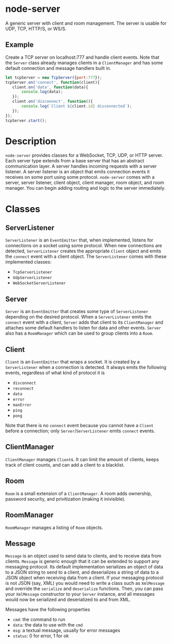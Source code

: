 # node-server
A generic server with client and room management. The server is usable for UDP, TCP, HTTP/S, or WS/S.

## Example
Create a TCP server on localhost:777 and handle client events. Note that the `Server` class already manages clients in a `ClientManager` and has some default connection and message handlers built in.

```js
let tcpServer = new TcpServer({port:777});
tcpServer.on('connect', function(client){
   client.on('data', function(data){
       console.log(data);
   });
   client.on('disconnect', function(){
       console.log(`Client ${client.id} disconnected`);
   });
});
tcpServer.start();
```

# Description
`node-server` provides classes for a WebSocket, TCP, UDP, or HTTP server. Each server type extends from a base server that has an abstract communication layer. A server handles incoming requests with a server listener. A server listener is an object that emits connection events it receives on some port using some protocol. `node-server` comes with a server, server listener, client object, client manager, room object, and room manager. You can begin adding routing and logic to the server immediately.

# Classes
## ServerListener
`ServerListener` is an `EventEmitter` that, when implemented, listens for connections on a socket using some protocol. When new connections are detected, `ServerListener` creates the appropriate `Client` object and emits the `connect` event with a client object. The `ServerListener` comes with these implemented classes:
- `TcpServerListener`
- `UdpServerListener`
- `WebSocketServerListener`

## Server
`Server` is an `EventEmitter` that creates some type of `ServerListener` depending on the desired protocol. When a `ServerListener` emits the `connect` event with a client, `Server` adds that client to its `ClientManager` and attaches some default handlers to listen for data and other events. `Server` also has a `RoomManager` which can be used to group clients into a `Room`.

## Client
`Client` is an `EventEmitter` that wraps a socket. It is created by a `ServerListener` when a connection is detected. It always emits the following events, regardless of what kind of protocol it is
- `disconnect`
- `reconnect`
- `data`
- `error`
- `maxError`
- `ping`
- `pong`

Note that there is no `connect` event because you cannot have a `Client` before a connection; only `Server`/`ServerListener` emits `connect` events.

## ClientManager
`ClientManager` manages `Client`s. It can limit the amount of clients, keeps track of client counts, and can add a client to a blacklist.

## Room
`Room` is a small extension of a `ClientManager`. A room adds ownership, password security, and privitization (making it inivisible). 

## RoomManager
`RoomManager` manages a listing of `Room` objects.

## Message
`Message` is an object used to send data to clients, and to receive data from clients. `Message` is generic enough that it can be extended to support any messaging protocol. Its default implementation serializes an object of data to a JSON string to send to a client, and deserializes a string of data to a JSON object when receiving data from a client. If your messaging protocol is not JSON (say, XML) you would need to write a class such as `XmlMessage` and override the `serialize` and `deserialize` functions. Then, you can pass your `XmlMessage` constructor to your `Server` instance, and all messages would now be serialized and deserialized to and from XML.

Messages have the following properties
- `cmd`: the command to run
- `data`: the data to use with the `cmd`
- `msg`: a textual message, usually for error messages
- `status`: 0 for error, 1 for ok
